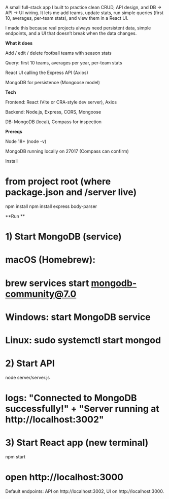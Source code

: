 A small full-stack app I built to practice clean CRUD, API design, and DB → API → UI wiring.
It lets me add teams, update stats, run simple queries (first 10, averages, per-team stats), and view them in a React UI.

I made this because real projects always need persistent data, simple endpoints, and a UI that doesn’t break when the data changes.

**What it does**

Add / edit / delete football teams with season stats

Query: first 10 teams, averages per year, per-team stats

React UI calling the Express API (Axios)

MongoDB for persistence (Mongoose model)

**Tech**

Frontend: React (Vite or CRA-style dev server), Axios

Backend: Node.js, Express, CORS, Mongoose

DB: MongoDB (local), Compass for inspection

**Prereqs**

Node 18+ (node -v)

MongoDB running locally on 27017 (Compass can confirm)

Install
# from project root (where package.json and /server live)
npm install
npm install express body-parser

**Run **
# 1) Start MongoDB (service)
# macOS (Homebrew):
#   brew services start mongodb-community@7.0
# Windows: start MongoDB service
# Linux: sudo systemctl start mongod

# 2) Start API
node server/server.js
# logs: "Connected to MongoDB successfully!" + "Server running at http://localhost:3002"

# 3) Start React app (new terminal)
npm start
# open http://localhost:3000


Default endpoints: API on http://localhost:3002, UI on http://localhost:3000.
